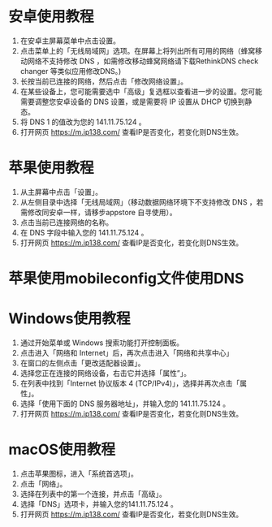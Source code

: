 # 安卓使用教程

1. 在安卓主屏幕菜单中点击设置。
2. 点击菜单上的「无线局域网」选项。在屏幕上将列出所有可用的网络（蜂窝移动网络不支持修改 DNS ，如需修改移动蜂窝网络请下载RethinkDNS check changer 等类似应用修改DNS。)
3. 长按当前已连接的网络，然后点击「修改网络设置」。
4. 在某些设备上，您可能需要选中「高级」复选框以查看进一步的设置。您可能需要调整您安卓设备的 DNS 设置，或是需要将 IP 设置从 DHCP 切换到静态。
5. 将 DNS 1 的值改为您的 141.11.75.124 。
6. 打开网页 https://m.ip138.com/ 查看IP是否变化，若变化则DNS生效。

# 苹果使用教程

1. 从主屏幕中点击「设置」。
2. 从左侧目录中选择「无线局域网」（移动数据网络环境下不支持修改 DNS ，若需修改同安卓一样，请移步appstore 自寻使用）。
3. 点击当前已连接网络的名称。
4. 在 DNS 字段中输入您的  141.11.75.124 。
5. 打开网页 https://m.ip138.com/ 查看IP是否变化，若变化则DNS生效。

# 苹果使用mobileconfig文件使用DNS


# Windows使用教程

1. 通过开始菜单或 Windows 搜索功能打开控制面板。
2. 点击进入「网络和 Internet」后，再次点击进入「网络和共享中心」
3. 在窗口的左侧点击「更改适配器设置」。
4. 选择您正在连接的网络设备，右击它并选择「属性”」。
5. 在列表中找到「Internet 协议版本 4 (TCP/IPv4)」，选择并再次点击「属性」。
6.  选择「使用下面的 DNS 服务器地址」，并输入您的 141.11.75.124 。
7. 打开网页 https://m.ip138.com/ 查看IP是否变化，若变化则DNS生效。

# macOS使用教程

1. 点击苹果图标，进入「系统首选项」。
2. 点击「网络」。
3. 选择在列表中的第一个连接，并点击「高级」。
4. 选择「DNS」选项卡，并输入您的141.11.75.124 。
5. 打开网页 https://m.ip138.com/ 查看IP是否变化，若变化则DNS生效。

